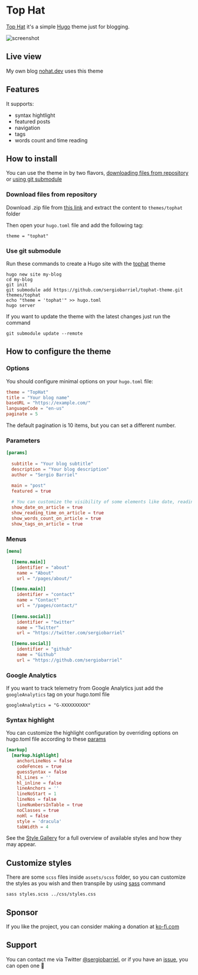 # Top Hat

[Top Hat](https://github.com/sergiobarriel/tophat-theme) it's a simple [Hugo](https://gohugo.io/) theme just for blogging.

![screenshot](https://raw.githubusercontent.com/sergiobarriel/tophat-theme/main/images/screenshot.png)

## Live view

My own blog [nohat.dev](https://www.nohat.dev) uses this theme

## Features

It supports:
- syntax hightlight
- featured posts
- navigation
- tags
- words count and time reading

## How to install

You can use the theme in by two flavors, [downloading files from repository](#download-files-from-repository) or [using git submodule ](#use-git-submodule)

### Download files from repository

Download .zip file from [this link](https://github.com/sergiobarriel/tophat-theme/archive/refs/heads/main.zip) and extract the content to `themes/tophat` folder

Then open your `hugo.toml` file and add the following tag:

`theme = "tophat"`

### Use git submodule

Run these commands to create a Hugo site with the [tophat](https://github.com/sergiobarriel/tophat-theme) theme

```shell
hugo new site my-blog
cd my-blog
git init
git submodule add https://github.com/sergiobarriel/tophat-theme.git themes/tophat
echo "theme = 'tophat'" >> hugo.toml
hugo server
```

If you want to update the theme with the latest changes just run the command

`git submodule update --remote`

## How to configure the theme

### Options

You should configure minimal options on your `hugo.toml` file:

```toml
theme = "TopHat"
title = "Your blog name"
baseURL = "https://example.com/"
languageCode = "en-us"
paginate = 5
```

The default pagination is 10 items, but you can set a different number.

### Parameters
```toml
[params]
    
  subtitle = "Your blog subtitle"
  description = "Your blog description"
  author = "Sergio Barriel"

  main = "post"
  featured = true
  
  # You can customize the visibility of some elements like date, reading time, words counter and tags inside article by setting true or false
  show_date_on_article = true
  show_reading_time_on_article = true
  show_words_count_on_article = true
  show_tags_on_article = true  
```

### Menus

```toml
[menu]

  [[menu.main]]
    identifier = "about"
    name = "About"
    url = "/pages/about/"

  [[menu.main]]
    identifier = "contact"
    name = "Contact"
    url = "/pages/contact/"    
  
  [[menu.social]]
    identifier = "twitter"
    name = "Twitter"
    url = "https://twitter.com/sergiobarriel" 

  [[menu.social]]
    identifier = "github"
    name = "Github"
    url = "https://github.com/sergiobarriel"

```

### Google Analytics

If you want to track telemetry from Google Analytics just add the `googleAnalytics` tag on your hugo.toml file

`googleAnalytics = "G-XXXXXXXXXX"`

### Syntax highlight

You can customize the highlight configuration by overriding options on hugo.toml file according to these [params](https://gohugo.io/getting-started/configuration-markup/#highlight)

```toml
[markup]
  [markup.highlight]
    anchorLineNos = false
    codeFences = true
    guessSyntax = false
    hl_Lines = ''
    hl_inline = false
    lineAnchors = ''
    lineNoStart = 1
    lineNos = false
    lineNumbersInTable = true
    noClasses = true
    noHl = false
    style = 'dracula'
    tabWidth = 4
```

See the [Style Gallery](https://xyproto.github.io/splash/docs/all.html#friendly) for a full overview of available styles and how they may appear.

## Customize styles

There are some `scss` files inside `assets/scss` folder, so you can customize the styles as you wish and then transpile by using [sass](https://sass-lang.com/dart-sass/) command

`sass styles.scss ../css/styles.css`

## Sponsor

If you like the project, you can consider making a donation at [ko-fi.com](https://ko-fi.com/sergiobarriel)

## Support

You can contact me via Twitter [@sergiobarriel](https://twitter.com/sergiobarriel), or if you have an [issue](https://github.com/sergiobarriel/tophat-theme/issues), you can open one 🙂